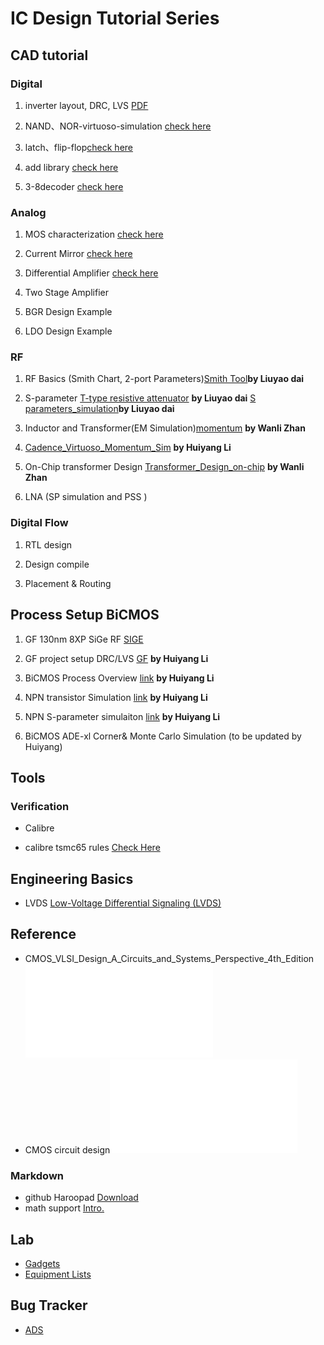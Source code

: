 # IC Design Tutorial Series




## CAD tutorial

### Digital
1. inverter layout, DRC, LVS [PDF](./inverter/t1_inverter.pdf)

1. NAND、NOR-virtuoso-simulation [check here](NAND、NOR-virtuoso-simulation/NAND与NOR的virtuoso仿真.md)

1. latch、flip-flop[check here](dff/dff-virtuoso-simulation.md)

1. add library [check here](https://github.com/very3b/Susee/blob/master/add%20library.md)

1. 3-8decoder [check here](3-8decoder.md)

### Analog

1. MOS characterization  [check here](nmos-analog.md)

1. Current Mirror  [check here](current-mirror.md)

1. Differential Amplifier [check here](differential-amplifier/differential-amplifier-big.md)

1. Two Stage Amplifier

1. BGR Design Example

1. LDO Design Example 




### RF 

1. RF Basics (Smith Chart, 2-port Parameters)[Smith Tool](https://github.com/very3b/Susee/blob/master/smith.md)**by Liuyao dai**

1. S-parameter [T-type resistive attenuator](https://github.com/very3b/Susee/blob/master/S_parameters_simulation.md) **by Liuyao dai**
                                             [S parameters_simulation](S_parameters_simulation.md)**by Liuyao dai**
1. Inductor and Transformer(EM Simulation)[momentum](https://github.com/very3b/2019icprojects/blob/master/Simulation%20of%20an%20inductor%20using%20ADS/Procedure.md) **by Wanli Zhan**

1. [Cadence_Virtuoso_Momentum_Sim](https://github.com/very3b/2019icprojects/blob/master/cadence-momentum-inductor/Momentum.md)  **by Huiyang Li**

1. On-Chip transformer Design 
[Transformer_Design_on-chip](https://github.com/very3b/2019icprojects/blob/master/Design%20of%20transformer%20balun/Design%20of%20transformer%20balun.md)  **by Wanli Zhan**



1. LNA (SP simulation and PSS )


### Digital Flow

1. RTL design

1. Design compile

1. Placement & Routing

## Process Setup  BiCMOS
1. GF 130nm 8XP SiGe RF [SIGE](./srv/README.md)
1. GF project setup DRC/LVS [GF](https://github.com/very3b/2019icprojects/blob/master/setupDRC-LVS/cadence%20open%20PDK.md)  **by Huiyang Li**

1. BiCMOS Process Overview [link](https://github.com/very3b/2019icprojects/blob/master/KeypointDesignManual/keypoint.md )  **by Huiyang Li**

1. NPN transistor Simulation [link](https://github.com/very3b/2019icprojects/blob/master/npnbeta-verify.md)  **by Huiyang Li**

1. NPN S-parameter simulaiton  [link](https://github.com/very3b/2019icprojects/blob/master/KeypointDesignManual/SparameterConerMonte.md) **by Huiyang Li**

1. BiCMOS ADE-xl Corner& Monte Carlo Simulation (to be updated by Huiyang)

## Tools
### Verification
* Calibre
- calibre tsmc65 rules [Check Here](./cal/calibre.md)


## Engineering Basics
 - LVDS [Low-Voltage Differential Signaling (LVDS)](http://literature.cdn.keysight.com/litweb/pdf/5988-4797EN.pdf)
## Reference
- CMOS_VLSI_Design_A_Circuits_and_Systems_Perspective_4th_Edition ![ebook](./app/cmos_vlsi.pdf)
- CMOS circuit design![ebook](./app/baker.pdf)


### Markdown
- github Haroopad [Download](./app/Haroopad-v0.13.1-win-x64.zip)
- math support [Intro.](https://www.jianshu.com/p/1ff6e833e2e6)

## Lab 
- [Gadgets](https://github.com/very3b/2019icprojects/blob/master/LabList.md)
- [Equipment Lists](https://github.com/very3b/2019icprojects/blob/master/LabList.md)


## Bug Tracker
- [ADS](https://github.com/very3b/2019icprojects/blob/master/ADS%20bug/ADS%20bug.md)
